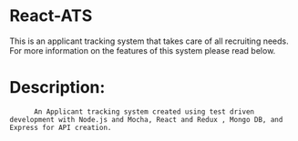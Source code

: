 # React-ATS
This is an applicant tracking system that takes care of all recruiting needs. For more information on the features of this system please read below.

# Description: 
          An Applicant tracking system created using test driven development with Node.js and Mocha, React and Redux , Mongo DB, and Express for API creation.
